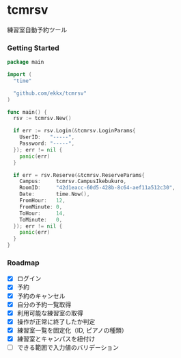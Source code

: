 # tcmrsv

練習室自動予約ツール

### Getting Started

```go
package main

import (
  "time"

  "github.com/ekkx/tcmrsv"
)

func main() {
  rsv := tcmrsv.New()

  if err := rsv.Login(&tcmrsv.LoginParams{
    UserID:   "-----",
    Password: "-----",
  }); err != nil {
    panic(err)
  }

  if err = rsv.Reserve(&tcmrsv.ReserveParams{
    Campus:     tcmrsv.CampusIkebukuro,
    RoomID:     "42d1eacc-60d5-428b-8c64-aef11a512c30",
    Date:       time.Now(),
    FromHour:   12,
    FromMinute: 0,
    ToHour:     14,
    ToMinute:   0,
  }); err != nil {
    panic(err)
  }
}
```

### Roadmap

- [x] ログイン
- [x] 予約
- [x] 予約のキャンセル
- [x] 自分の予約一覧取得
- [x] 利用可能な練習室の取得
- [x] 操作が正常に終了したか判定
- [x] 練習室一覧を固定化（ID, ピアノの種類）
- [x] 練習室とキャンパスを紐付け
- [ ] できる範囲で入力値のバリデーション
